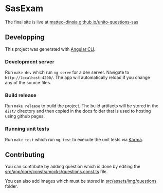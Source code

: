 # SasExam
The final site is live at [matteo-dinoia.github.io/unito-questions-sas](https://matteo-dinoia.github.io/unito-questions-sas/)


## Developping 
This project was generated with [Angular CLI](https://github.com/angular/angular-cli).

### Development server
Run `make dev` which run `ng serve` for a dev server. Navigate to `http://localhost:4200/`. The app will automatically reload if you change any of the source files.

### Build release
Run `make release` to build the project. The build artifacts will be stored in the `dist/` directory and then copied in the docs folder that is used to hosting using github pages.

### Running unit tests
Run `make test` which run `ng test` to execute the unit tests via [Karma](https://karma-runner.github.io).

## Contributing
You can contribute by adding question which is done by editing the [src/app/core/consts/mocks/questions.const.ts](https://github.com/matteo-dinoia/unito-questions-sas/blob/main/src/app/core/consts/mocks/questions.const.ts) file.

You can also add images which must be stored in [src/assets/img/questions](https://github.com/matteo-dinoia/unito-questions-sas/tree/main/src/assets/img/questions) folder.
